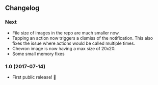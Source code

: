 ## Changelog

### Next
- File size of images in the repo are much smaller now.
- Tapping an action now triggers a dismiss of the notification. This also fixes the issue where actions would be called multiple times.
- Chevron image is now having a max size of 20x20.
- Some small memory fixes

### 1.0 (2017-07-14)

- First public release! 🎉